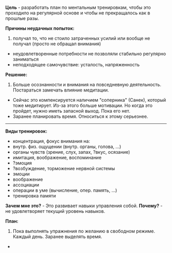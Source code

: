 **Цель** - разработать план по ментальным тренировкам, чтобы это проходило на регулярной основе и чтобы не прекращалось как в прошлые разы.


**Причины неудачных попыток:**

1. получал то, что не стоило затраченных усилий или вообще не получал (просто не обращал внимания)
- неудовлетворенные потребности не позволяли стабильно регулярно заниматься
- неподходящее самочувствие: усталость, напряженность

**Решение:**

1. Больше осознанности и внимания на повседневную деятельность. Постараться замечать влияние медитации.
- Сейчас это компенсируется наличием "соперника" (Санек), который тоже медитирует. Из-за этого больше мотивации. Но когда это пройдет, нужно иметь запасной выход. Пока его нет.
- Заранее планировать время. Относиться к этому серьезнее.

---

**Виды тренировок:**

- концентрация, фокус внимания на:
 - внутр. физ. ощущении (внутр. органы, голова, ...)
 - органы чувств (зрение, слух, запах, ?вкус, осязание)
 - имитация, воображение, воспоминание
 - ?эмоция
- ?возбуждение, торможение нервной системы
 - эмоции
 - воображение
 - ассоциации
- операции в уме (вычисление, опер. память, ...)
- тренировка памяти


**Зачем мне это?** - Это развивает навыки управления собой.
**Почему?** - не удовлетворяет текущий уровень навыков.


**План:**

1. Пока выполнять упражнения по желанию в свободном режиме. Каждый день. Заранее выделять время.
- 